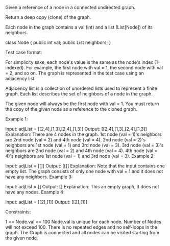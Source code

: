 Given a reference of a node in a connected undirected graph.

Return a deep copy (clone) of the graph.

Each node in the graph contains a val (int) and a list (List[Node]) of its neighbors.

class Node {
public int val;
public List<Node> neighbors;
}

Test case format:

For simplicity sake, each node's value is the same as the node's index (1-indexed). For example, the first node with val = 1, the second node with val = 2, and so on. The graph is represented in the test case using an adjacency list.

Adjacency list is a collection of unordered lists used to represent a finite graph. Each list describes the set of neighbors of a node in the graph.

The given node will always be the first node with val = 1. You must return the copy of the given node as a reference to the cloned graph.

Example 1:

Input: adjList = [[2,4],[1,3],[2,4],[1,3]]
Output: [[2,4],[1,3],[2,4],[1,3]]
Explanation: There are 4 nodes in the graph.
1st node (val = 1)'s neighbors are 2nd node (val = 2) and 4th node (val = 4).
2nd node (val = 2)'s neighbors are 1st node (val = 1) and 3rd node (val = 3).
3rd node (val = 3)'s neighbors are 2nd node (val = 2) and 4th node (val = 4).
4th node (val = 4)'s neighbors are 1st node (val = 1) and 3rd node (val = 3).
Example 2:

Input: adjList = [[]]
Output: [[]]
Explanation: Note that the input contains one empty list. The graph consists of only one node with val = 1 and it does not have any neighbors.
Example 3:

Input: adjList = []
Output: []
Explanation: This an empty graph, it does not have any nodes.
Example 4:

Input: adjList = [[2],[1]]
Output: [[2],[1]]

Constraints:

1 <= Node.val <= 100
Node.val is unique for each node.
Number of Nodes will not exceed 100.
There is no repeated edges and no self-loops in the graph.
The Graph is connected and all nodes can be visited starting from the given node.
